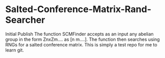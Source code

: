 # Salted-Conference-Matrix-Rand-Searcher
Initial Publish
The function SCMFinder accepts as an input any abelian group in the form ZnxZm.... as [n m....].  The function then searches using RNGs for a salted conference matrix.
This is simply a test repo for me to learn git.
